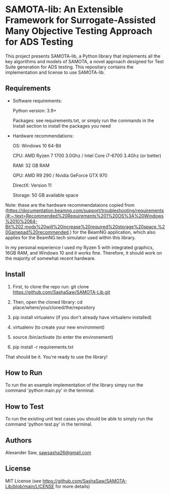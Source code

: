 # SAMOTA-lib: An Extensible Framework for Surrogate-Assisted Many Objective Testing Approach for ADS Testing

This project presents SAMOTA-lib, a Python library that implements all the key algorithms and models of SAMOTA, a novel approach designed for Test Suite generation for ADS testing.
This repositary contains the implementation and license to use SAMOTA-lib.

## Requirements

- Software requirements:

  Python version: 3.9+

  Packages: see requirements.txt, or simply run the commands in the Install section to install the packages you need

- Hardware recommendations:

  OS: Windows 10 64-Bit
  
  CPU: AMD Ryzen 7 1700 3.0Ghz / Intel Core i7-6700 3.4Ghz (or better)
  
  RAM: 32 GB RAM
  
  GPU: AMD R9 290 / Nvidia GeForce GTX 970
  
  DirectX: Version 11
  
  Storage: 50 GB available space

Note: these are the hardware recommendataions copied from (https://documentation.beamng.com/support/troubleshooting/requirements/#:~:text=Recommended%20Requirements%201%20OS%3A%20Windows%2010%2064-Bit%202,mods%20will%20increase%20required%20storage%20space.%20Gamepad%20recommended.) for the BeamNG application, which also applies for the BeamNG.tech simulator used within this library.

In my personal experience I used my Ryzen 5 with integrated graphics, 16GB RAM, and Windows 10 and it works fine. Therefore, it should work on the majority of somewhat recent hardware.

## Install

1. First, to clone the repo run: git clone https://github.com/SashaSaw/SAMOTA-Lib.git

2. Then, open the cloned library: cd place/where/you/cloned/the/repository

3. pip install virtualenv (if you don't already have virtualenv installed)

4. virtualenv <name of env> (to create your new environment)

5. source <name of env>/bin/activate (to enter the environement)

6. pip install -r requirements.txt

That should be it. You're ready to use the library!

## How to Run

To run the an example implementation of the library simpy run the command 'python main.py' in the terminal.

## How to Test

To run the existing unit test cases you should be able to simply run the command 'python test.py' in the terminal.

## Authors

Alexander Saw, sawsasha26@gmail.com

## License

MIT License (see https://github.com/SashaSaw/SAMOTA-Lib/blob/main/LICENSE for more details)
